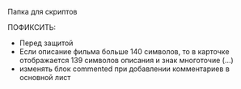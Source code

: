 Папка для скриптов

ПОФИКСИТЬ:


- Перед защитой
- Если описание фильма больше 140 символов, то в карточке отображается 139 символов описания и знак многоточие (…)
- изменять блок commented при добавлении комментариев в основной лист